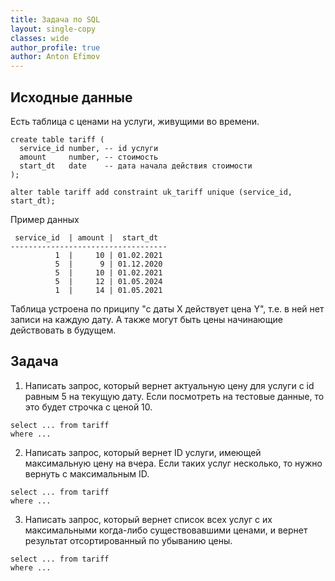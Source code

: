 ```yaml
---
title: Задача по SQL
layout: single-copy
classes: wide
author_profile: true
author: Anton Efimov
---
```


## Исходные данные

Есть таблица с ценами на услуги, живущими во времени.

```
create table tariff (
  service_id number, -- id услуги
  amount     number, -- стоимость
  start_dt   date    -- дата начала действия стоимости
);

alter table tariff add constraint uk_tariff unique (service_id, start_dt);
```

Пример данных

```
 service_id  | amount |  start_dt
-----------------------------------
          1  |     10 | 01.02.2021
          5  |      9 | 01.12.2020
          5  |     10 | 01.02.2021
          5  |     12 | 01.05.2024
          1  |     14 | 01.05.2021        
```

Таблица устроена по приципу "с даты X действует цена Y", т.е. в ней нет записи на каждую дату. А также могут быть цены начинающие действовать в будущем.

## Задача

1. Написать запрос, который вернет актуальную цену для услуги с id равным 5 на текущую дату. Если посмотреть на тестовые данные, то это будет строчка с ценой 10.
```
select ... from tariff 
where ...
```

2. Написать запрос, который вернет ID услуги, имеющей максимальную цену на вчера. Если таких услуг несколько, то нужно вернуть с максимальным ID.
```
select ... from tariff 
where ...
```

3. Написать запрос, который вернет список всех услуг с их максимальными когда-либо существовавшими ценами, и вернет результат отсортированный по убыванию цены.
```
select ... from tariff 
where ...
```


